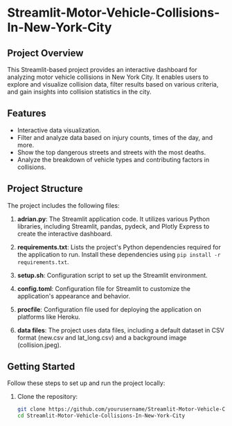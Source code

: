 # Streamlit-Motor-Vehicle-Collisions-In-New-York-City

## Project Overview

This Streamlit-based project provides an interactive dashboard for analyzing motor vehicle collisions in New York City. It enables users to explore and visualize collision data, filter results based on various criteria, and gain insights into collision statistics in the city.

## Features

- Interactive data visualization.
- Filter and analyze data based on injury counts, times of the day, and more.
- Show the top dangerous streets and streets with the most deaths.
- Analyze the breakdown of vehicle types and contributing factors in collisions.

## Project Structure

The project includes the following files:

1. **adrian.py**: The Streamlit application code. It utilizes various Python libraries, including Streamlit, pandas, pydeck, and Plotly Express to create the interactive dashboard.

2. **requirements.txt**: Lists the project's Python dependencies required for the application to run. Install these dependencies using `pip install -r requirements.txt`.

3. **setup.sh**: Configuration script to set up the Streamlit environment.

4. **config.toml**: Configuration file for Streamlit to customize the application's appearance and behavior.

5. **procfile**: Configuration file used for deploying the application on platforms like Heroku.

6. **data files**: The project uses data files, including a default dataset in CSV format (new.csv and lat_long.csv) and a background image (collision.jpeg).

## Getting Started

Follow these steps to set up and run the project locally:

1. Clone the repository:

   ```bash
   git clone https://github.com/yourusername/Streamlit-Motor-Vehicle-Collisions-In-New-York-City.git
   cd Streamlit-Motor-Vehicle-Collisions-In-New-York-City

